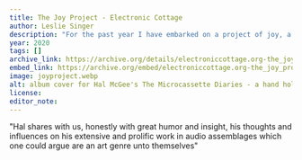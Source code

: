 ```yaml
---
title: The Joy Project - Electronic Cottage
author: Leslie Singer
description: "For the past year I have embarked on a project of joy, a series of interviews with artist extraordinaire and Electronic Cottage founder, Hal McGee." 
year: 2020
tags: []
archive_link: https://archive.org/details/electroniccottage.org-the_joy_project_-_electronic_cottage
embed_link: https://archive.org/embed/electroniccottage.org-the_joy_project_-_electronic_cottage
image: joyproject.webp
alt: album cover for Hal McGee's The Microcassette Diaries - a hand holding a microcassette recorder with thumb on red record button
license: 
editor_note: 
---
```


"Hal shares with us, honestly with great humor and insight, his thoughts and influences on his extensive and prolific work in audio assemblages which one could argue are an art genre unto themselves"
